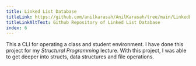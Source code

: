 ```yaml
---
title: Linked List Database
titleLink: https://github.com/anilkarasah/AnilKarasah/tree/main/LinkedListDatabase
titleLinkAltText: Github Repository of Linked List Database
index: 6
---
```


This a CLI for operating a class and student environment. I have done this project for my _Structural Programming_ lecture. With this project, I was able to get deeper into structs, data structures and file operations.
